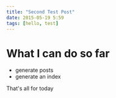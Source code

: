 ```yaml
---
title: "Second Test Post"
date: 2015-05-19 5:59
tags: [hello, test]
---
```


# What I can do so far

- generate posts
- generate an index

That's all for today

